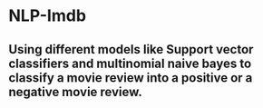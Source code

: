 # NLP-Imdb

## Using different models like Support vector classifiers and multinomial naive bayes to classify a movie review into a positive or a negative movie review.
